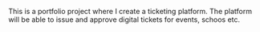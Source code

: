 This is a portfolio project where I create a ticketing platform. The platform will be able to issue and approve digital tickets for events, schoos etc.
